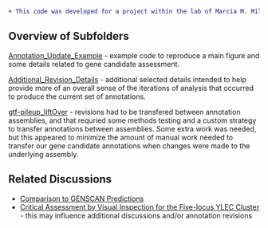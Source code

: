 ```diff
+ This code was developed for a project within the lab of Marcia M. Miller.
```

## Overview of Subfolders

[Annotation_Update_Example](https://github.com/cwarden45/Miller_Red_Jungle_Fowl_MHCY/tree/main/Part2_Annotation/Gene_Annotation_Iterations/Annotation_Update_Example) - example code to reproduce a main figure and some details related to gene candidate assessment.

[Additional_Revision_Details](https://github.com/cwarden45/Miller_Red_Jungle_Fowl_MHCY/tree/main/Part2_Annotation/Gene_Annotation_Iterations/Additional_Revision_Details) - additional selected details intended to help provide more of an overall sense of the iterations of analysis that occurred to produce the current set of annotations.

[gtf-pileup_liftOver](https://github.com/cwarden45/Miller_Red_Jungle_Fowl_MHCY/tree/main/Part2_Annotation/Gene_Annotation_Iterations/gtf-pileup_liftOver) - revisions had to be transfered between annotation assemblies, and that requried some methods testing and a custom strategy to transfer annotations between assemblies.  Some extra work was needed, but this appeared to minimize the amount of manual work needed to transfer our gene candidate annotations when changes were made to the underlying assembly.

## Related Discussions

 - [Comparison to GENSCAN Predictions](https://github.com/cwarden45/Miller_Red_Jungle_Fowl_MHCY/discussions/5)
 - [Critical Assessment by Visual Inspection for the Five-locus YLEC Cluster](https://github.com/cwarden45/Miller_Red_Jungle_Fowl_MHCY/discussions/4) - this may influence additional discussions and/or annotation revisions
